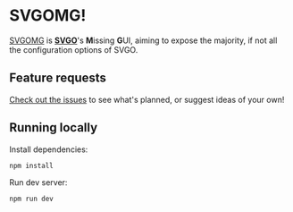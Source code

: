 # SVGOMG!

[SVGOMG](https://jakearchibald.github.io/svgomg/) is **[SVGO](https://svgo.dev)**'s **M**issing **G**UI, aiming to expose the majority, if not all the configuration options of SVGO.

## Feature requests

[Check out the issues](https://github.com/jakearchibald/svgomg/issues) to see what's planned, or suggest ideas of your own!

## Running locally

Install dependencies:

```sh
npm install
```

Run dev server:

```sh
npm run dev
```
